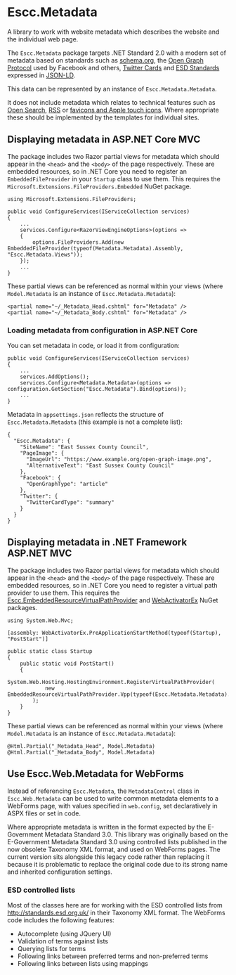# Escc.Metadata

A library to work with website metadata which describes the website and the individual web page. 

The `Escc.Metadata` package targets .NET Standard 2.0 with a modern set of metadata based on standards such as [schema.org](https://schema.org/), the [Open Graph Protocol](http://ogp.me/) used by Facebook and others, [Twitter Cards](https://developer.twitter.com/en/docs/tweets/optimize-with-cards/overview/abouts-cards.html) and [ESD Standards](https://standards.esd.org.uk/) expressed in [JSON-LD](https://json-ld.org/).

This data can be represented by an instance of `Escc.Metadata.Metadata`.

It does not include metadata which relates to technical features such as [Open Search](http://www.opensearch.org/Home), [RSS](https://en.wikipedia.org/wiki/RSS) or [favicons and Apple touch icons](https://realfavicongenerator.net/). Where appropriate these should be implemented by the templates for individual sites.

## Displaying metadata in ASP.NET Core MVC

The package includes two Razor partial views for metadata which should appear in the `<head>` and the `<body>` of the page respectively. These are embedded resources, so in .NET Core you need to register an `EmbeddedFileProvider` in your `Startup` class to use them. This requires the `Microsoft.Extensions.FileProviders.Embedded` NuGet package.

	using Microsoft.Extensions.FileProviders;

	public void ConfigureServices(IServiceCollection services)
    {
		...
		services.Configure<RazorViewEngineOptions>(options => 
        {
            options.FileProviders.Add(new EmbeddedFileProvider(typeof(Metadata.Metadata).Assembly, "Escc.Metadata.Views"));
        });
		...
	}

These partial views can be referenced as normal within your views (where `Model.Metadata` is an instance of `Escc.Metadata.Metadata`):

	<partial name="~/_Metadata_Head.cshtml" for="Metadata" />
	<partial name="~/_Metadata_Body.cshtml" for="Metadata" />

### Loading metadata from configuration in ASP.NET Core

You can set metadata in code, or load it from configuration:

	public void ConfigureServices(IServiceCollection services)
    {
		...
        services.AddOptions();
        services.Configure<Metadata.Metadata>(options => configuration.GetSection("Escc.Metadata").Bind(options));
		...
	} 


Metadata in `appsettings.json` reflects the structure of `Escc.Metadata.Metadata` (this example is not a complete list):

	{
	  "Escc.Metadata": {
	    "SiteName": "East Sussex County Council",
	    "PageImage": {
	      "ImageUrl": "https://www.example.org/open-graph-image.png",
	      "AlternativeText": "East Sussex County Council"
	    },
	    "Facebook": {
	      "OpenGraphType": "article"
	    },
	    "Twitter": {
	      "TwitterCardType": "summary"
	    }
	  }
	}

## Displaying metadata in .NET Framework ASP.NET MVC  

The package includes two Razor partial views for metadata which should appear in the `<head>` and the `<body>` of the page respectively. These are embedded resources, so in .NET Core you need to register a virtual path provider to use them. This requires the [Escc.EmbeddedResourceVirtualPathProvider](https://github.com/east-sussex-county-council/EmbeddedResourceVirtualPathProvider) and [WebActivatorEx](https://www.nuget.org/packages/WebActivatorEx/) NuGet packages.

	using System.Web.Mvc;
	
	[assembly: WebActivatorEx.PreApplicationStartMethod(typeof(Startup), "PostStart")]
	
    public static class Startup 
	{
	    public static void PostStart() 
		{
            System.Web.Hosting.HostingEnvironment.RegisterVirtualPathProvider(
				new EmbeddedResourceVirtualPathProvider.Vpp(typeof(Escc.Metadata.Metadata).Assembly)
			);
        }
    }

These partial views can be referenced as normal within your views (where `Model.Metadata` is an instance of `Escc.Metadata.Metadata`):

	@Html.Partial("_Metadata_Head", Model.Metadata)
	@Html.Partial("_Metadata_Body", Model.Metadata)

## Use Escc.Web.Metadata for WebForms

Instead of referencing `Escc.Metadata`, the `MetadataControl` class in `Escc.Web.Metadata` can be used to write common metadata elements to a WebForms page, with values specified in `web.config`, set declaratively in ASPX files or set in code.

Where appropriate metadata is written in the format expected by the E-Government Metadata Standard 3.0. This library was originally based on the E-Government Metadata Standard 3.0 using controlled lists published in the now obsolete Taxonomy XML format, and used on WebForms pages. The current version sits alongside this legacy code rather than replacing it because it is problematic to replace the original code due to its strong name and inherited configuration settings. 

### ESD controlled lists 

Most of the classes here are for working with the ESD controlled lists from <http://standards.esd.org.uk/> in their Taxonomy XML format. The WebForms code includes the following features:

*  Autocomplete (using JQuery UI)
*  Validation of terms against lists
*  Querying lists for terms
*  Following links between preferred terms and non-preferred terms
*  Following links between lists using mappings
